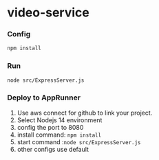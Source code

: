 # video-service
### Config
```bash
npm install
```
### Run
```bash
node src/ExpressServer.js
```
### Deploy to AppRunner

1. Use aws connect for github to link your project.
2. Select Nodejs 14 environment
3. config the port to 8080
4. install command: `npm install`
5. start command :`node src/ExpressServer.js`
6. other configs use default
